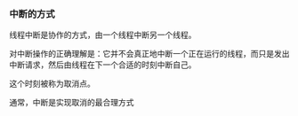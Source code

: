 ### 中断的方式

线程中断是协作的方式，由一个线程中断另一个线程。

对中断操作的正确理解是：它并不会真正地中断一个正在运行的线程，而只是发出中断请求，然后由线程在下一个合适的时刻中断自己。

这个时刻被称为取消点。

通常，中断是实现取消的最合理方式